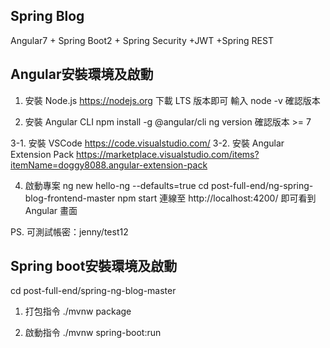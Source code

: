 ## Spring Blog

Angular7 + Spring Boot2 + Spring Security +JWT +Spring REST


## Angular安裝環境及啟動

1. 安裝 Node.js https://nodejs.org
下載 LTS 版本即可
輸入 node -v 確認版本

2. 安裝 Angular CLI
npm install -g @angular/cli
ng version 確認版本 >= 7

3-1. 安裝 VSCode https://code.visualstudio.com/
3-2. 安裝 Angular Extension Pack https://marketplace.visualstudio.com/items?itemName=doggy8088.angular-extension-pack

4. 啟動專案
ng new hello-ng --defaults=true
cd post-full-end/ng-spring-blog-frontend-master
npm start
連線至 http://localhost:4200/ 即可看到 Angular 畫面

PS. 可測試帳密：jenny/test12


## Spring boot安裝環境及啟動

cd post-full-end/spring-ng-blog-master

1. 打包指令 
./mvnw package

2. 啟動指令
./mvnw spring-boot:run